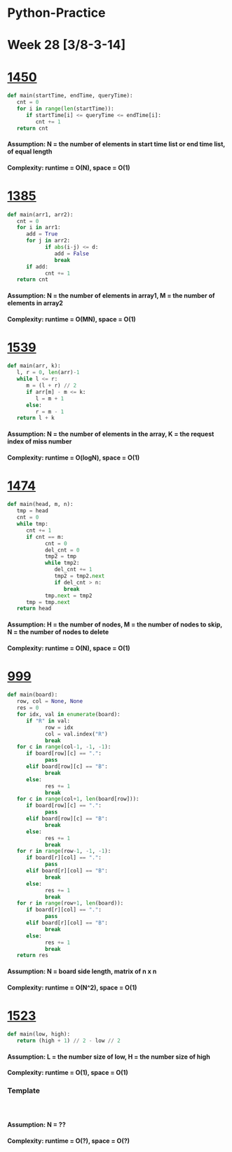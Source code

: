 # Python-Practice

# Week 28 [3/8-3-14]

# [1450](https://leetcode.com/problems/number-of-students-doing-homework-at-a-given-time/)
```python
def main(startTime, endTime, queryTime):
   cnt = 0
   for i in range(len(startTime)):
      if startTime[i] <= queryTime <= endTime[i]:
         cnt += 1
   return cnt
```
#### Assumption: N = the number of elements in start time list or end time list, of equal length
#### Complexity: runtime = O(N), space = O(1)

# [1385](https://leetcode.com/problems/find-the-distance-value-between-two-arrays/)
```python
def main(arr1, arr2):
   cnt = 0
   for i in arr1:
      add = True
      for j in arr2:
            if abs(i-j) <= d:
               add = False
               break
      if add:
            cnt += 1
   return cnt
```
#### Assumption: N = the number of elements in array1, M = the number of elements in array2
#### Complexity: runtime = O(MN), space = O(1)

# [1539](https://leetcode.com/problems/kth-missing-positive-number/)
```python
def main(arr, k):
   l, r = 0, len(arr)-1
   while l <= r:
      m = (l + r) // 2
      if arr[m] - m <= k:
         l = m + 1
      else:
         r = m - 1
   return l + k
```
#### Assumption: N = the number of elements in the array, K = the request index of miss number
#### Complexity: runtime = O(logN), space = O(1)

# [1474](https://leetcode.com/problems/delete-n-nodes-after-m-nodes-of-a-linked-list/)
```python
def main(head, m, n):
   tmp = head
   cnt = 0
   while tmp:
      cnt += 1
      if cnt == m:
            cnt = 0
            del_cnt = 0
            tmp2 = tmp
            while tmp2:
               del_cnt += 1
               tmp2 = tmp2.next
               if del_cnt > n:
                  break
            tmp.next = tmp2
      tmp = tmp.next
   return head
```
#### Assumption: H = the number of nodes, M = the number of nodes to skip, N = the number of nodes to delete
#### Complexity: runtime = O(N), space = O(1)

# [999](https://leetcode.com/problems/available-captures-for-rook/)
```python
def main(board):
   row, col = None, None
   res = 0
   for idx, val in enumerate(board):
      if "R" in val:
            row = idx
            col = val.index("R")
            break
   for c in range(col-1, -1, -1):
      if board[row][c] == ".":
            pass
      elif board[row][c] == "B":
            break
      else:
            res += 1
            break
   for c in range(col+1, len(board[row])):
      if board[row][c] == ".":
            pass
      elif board[row][c] == "B":
            break
      else:
            res += 1
            break
   for r in range(row-1, -1, -1):
      if board[r][col] == ".":
            pass
      elif board[r][col] == "B":
            break
      else:
            res += 1
            break
   for r in range(row+1, len(board)):
      if board[r][col] == ".":
            pass
      elif board[r][col] == "B":
            break
      else:
            res += 1
            break
   return res
```
#### Assumption: N = board side length, matrix of n x n
#### Complexity: runtime = O(N^2), space = O(1)

# [1523](https://leetcode.com/problems/count-odd-numbers-in-an-interval-range/)
```python
def main(low, high):
   return (high + 1) // 2 - low // 2
```
#### Assumption: L = the number size of low, H = the number size of high
#### Complexity: runtime = O(1), space = O(1)

### Template
# []()
```python
```
#### Assumption: N = ??
#### Complexity: runtime = O(?), space = O(?)